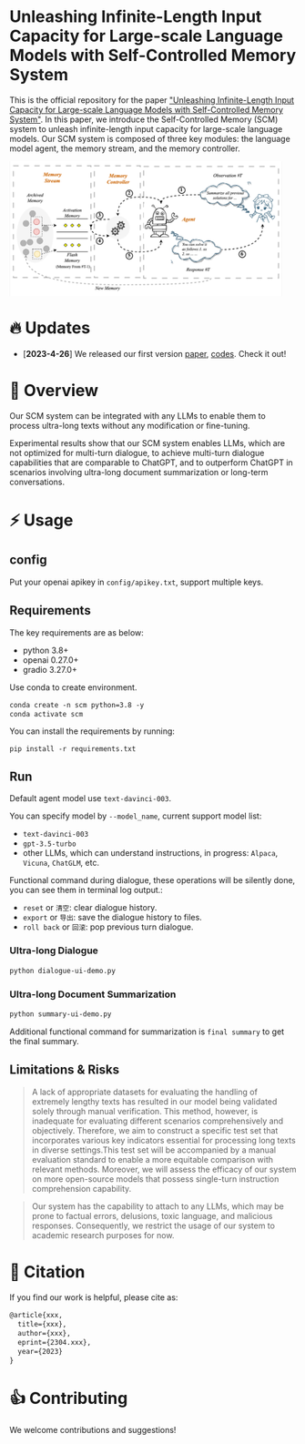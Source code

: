 # Unleashing Infinite-Length Input Capacity for Large-scale Language Models with Self-Controlled Memory System


This is the official repository for the paper ["Unleashing Infinite-Length Input Capacity for Large-scale Language Models with Self-Controlled Memory System"](https://arxiv.org/abs/2304.xxx). In this paper, we introduce the Self-Controlled Memory (SCM) system to unleash infinite-length input capacity for large-scale language models.
Our SCM system is composed of three key modules: the language model agent, the memory stream, and the memory controller. 

<img src="misc/workflow.png" align="middle" width="95%">

# 🔥 Updates
- [**2023-4-26**] We released our first version [paper](https://arxiv.org/abs/2304.xxx), [codes](https://github.com/wbbeyourself/SCM4LLMs). Check it out!


# 🏴󠁶󠁵󠁭󠁡󠁰󠁿 Overview

Our SCM system can be integrated with any LLMs to enable them to process ultra-long texts without any modification or fine-tuning. 

Experimental results show that our SCM system enables LLMs, which are not optimized for multi-turn dialogue, to achieve multi-turn dialogue capabilities that are comparable to ChatGPT, and to outperform ChatGPT in scenarios involving ultra-long document summarization or long-term conversations.


# ⚡️ Usage

## config

Put your openai apikey in `config/apikey.txt`, support multiple keys.

## Requirements

The key requirements are as below:

- python 3.8+
- openai 0.27.0+
- gradio 3.27.0+
<!-- - transformers 4.26.1+ -->

Use conda to create environment.
```shell
conda create -n scm python=3.8 -y
conda activate scm
```

You can install the requirements by running:
```shell
pip install -r requirements.txt
```

## Run

Default agent model use `text-davinci-003`.

You can specify model by `--model_name`, current support model list: 
- `text-davinci-003`
- `gpt-3.5-turbo`
- other LLMs, which can understand instructions, in progress: `Alpaca`, `Vicuna`, `ChatGLM`, etc.

Functional command during dialogue, these operations will be silently done, you can see them in terminal log output.:
- `reset` or `清空`: clear dialogue history.
- `export` or `导出`: save the dialogue history to files. 
- `roll back` or `回滚`: pop previous turn dialogue.


### Ultra-long Dialogue

```bash
python dialogue-ui-demo.py
```


### Ultra-long Document Summarization


```bash
python summary-ui-demo.py
```

Additional functional command for summarization is `final summary` to get the final summary.

## Limitations & Risks

> A lack of appropriate datasets for evaluating the handling of extremely lengthy texts has resulted in our model being validated solely through manual verification. This method, however, is inadequate for evaluating different scenarios comprehensively and objectively. Therefore, we aim to construct a specific test set that incorporates various key indicators essential for processing long texts in diverse settings.This test set will be accompanied by a manual evaluation standard to enable a more equitable comparison with relevant methods. Moreover, we will assess the efficacy of our system on more open-source models that possess single-turn instruction comprehension capability.


> Our system has the capability to attach to any LLMs, which may be prone to factual errors, delusions, toxic language, and malicious responses. Consequently, we restrict the usage of our system to academic research purposes for now.


# 💬 Citation
If you find our work is helpful, please cite as:
```
@article{xxx,
  title={xxx},
  author={xxx},
  eprint={2304.xxx},
  year={2023}
}
```

# 👍 Contributing

We welcome contributions and suggestions!
